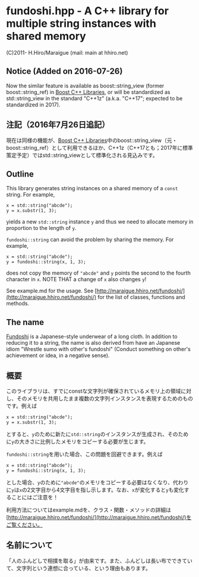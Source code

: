 # fundoshi.hpp - A C++ library for multiple string instances with shared memory

(C)2011- H.Hiro/Maraigue (mail: main at hhiro.net)

## Notice (Added on 2016-07-26)

Now the similar feature is available as boost::string_view (former boost::string_ref) in [Boost C++ Libraries](http://www.boost.org/ "Boost C++ Libraries"), or will be standardized as std::string_view in the standard "C++1z" (a.k.a. "C++17"; expected to be standardized in 2017).

## 注記（2016年7月26日追記）

現在は同様の機能が、[Boost C++ Libraries](http://www.boost.org/ "Boost C++ Libraries")中のboost::string_view（元・boost::string_ref）として利用できるほか、C++1z（C++17とも；2017年に標準策定予定）ではstd::string_viewとして標準化される見込みです。

## Outline

This library generates string instances on a shared memory of a `const` string. For example,

    x = std::string("abcde");
    y = x.substr(1, 3);

yields a new `std::string` instance `y` and thus we need to allocate memory in proportion to the length of `y`.

`fundoshi::string` can avoid the problem by sharing the memory. For example,

    x = std::string("abcde");
    y = fundoshi::string(x, 1, 3);

does not copy the memory of `"abcde"` and `y` points the second to the fourth character in `x`. NOTE THAT a change of `x` also changes `y`!

See example.md for the usage. See [http://maraigue.hhiro.net/fundoshi/](http://maraigue.hhiro.net/fundoshi/) for the list of classes, functions and methods.

## The name

[Fundoshi](https://en.wikipedia.org/wiki/Fundoshi "Fundoshi - Wikipedia, the free encyclopedia") is a Japanese-style underwear of a long cloth. In addition to reducing it to a string, the name is also derived from have an Japanese idiom "Wrestle sumo with other's fundoshi" (Conduct something on other's achievement or idea, in a negative sense).

## 概要

このライブラリは、すでにconstな文字列が確保されているメモリ上の領域に対し、そのメモリを共用したまま複数の文字列インスタンスを表現するためのものです。例えば

    x = std::string("abcde");
    y = x.substr(1, 3);

とすると、`y`のために新たに`std::string`のインスタンスが生成され、そのために`y`の大きさに比例したメモリをコピーする必要が生じます。

`fundoshi::string`を用いた場合、この問題を回避できます。例えば

    x = std::string("abcde");
    y = fundoshi::string(x, 1, 3);

とした場合、`y`のために`"abcde"`のメモリをコピーする必要はなくなり、代わりに`y`は`x`の2文字目から4文字目を指し示します。なお、`x`が変化すると`y`も変化することにはご注意を！

利用方法についてはexample.mdを、クラス・関数・メソッドの詳細は[http://maraigue.hhiro.net/fundoshi/](http://maraigue.hhiro.net/fundoshi/)をご覧ください。

## 名前について

「人のふんどしで相撲を取る」が由来です。また、ふんどしは長い布でできていて、文字列という連想に合っている、という理由もあります。
